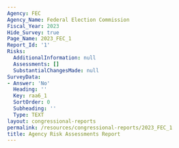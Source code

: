 ```yaml
---
Agency: FEC
Agency_Name: Federal Election Commission
Fiscal_Year: 2023
Hide_Survey: true
Page_Name: 2023_FEC_1
Report_Id: '1'
Risks:
  AdditionalInformation: null
  Assessments: []
  SubstantialChangesMade: null
SurveyData:
- Answer: 'No'
  Heading: ''
  Key: raa6_1
  SortOrder: 0
  Subheading: ''
  Type: TEXT
layout: congressional-reports
permalink: /resources/congressional-reports/2023_FEC_1
title: Agency Risk Assessments Report
---
```

